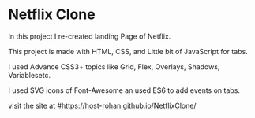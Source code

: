# Netflix Clone
In this project I re-created landing Page of Netflix.  

This project is made with HTML, CSS, and Little bit of JavaScript for tabs.  

I used Advance CSS3+ topics like Grid, Flex, Overlays, Shadows, Variablesetc.  

I used SVG icons of Font-Awesome an used ES6 to add events on tabs.  

visit the site at #https://host-rohan.github.io/NetflixClone/
